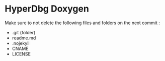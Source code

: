 # HyperDbg Doxygen

Make sure to not delete the following files and folders on the next commit :
- .git (folder)
- readme.md
- .nojekyll
- CNAME
- LICENSE
